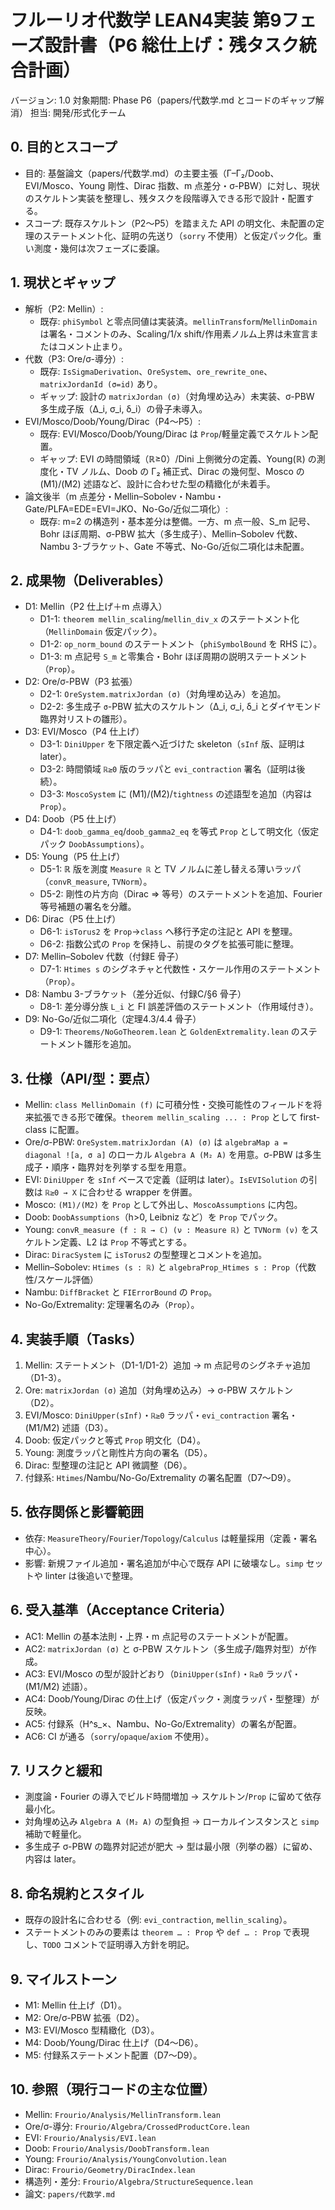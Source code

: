 # フルーリオ代数学 LEAN4実装 第9フェーズ設計書（P6 総仕上げ：残タスク統合計画）

バージョン: 1.0
対象期間: Phase P6（papers/代数学.md とコードのギャップ解消）
担当: 開発/形式化チーム

## 0. 目的とスコープ

- 目的: 基盤論文（papers/代数学.md）の主要主張（Γ–Γ₂/Doob、EVI/Mosco、Young 剛性、Dirac 指数、m 点差分・σ-PBW）に対し、現状のスケルトン実装を整理し、残タスクを段階導入できる形で設計・配置する。
- スコープ: 既存スケルトン（P2〜P5）を踏まえた API の明文化、未配置の定理のステートメント化、証明の先送り（`sorry` 不使用）と仮定パック化。重い測度・幾何は次フェーズに委譲。

## 1. 現状とギャップ

- 解析（P2: Mellin）:
  - 既存: `phiSymbol` と零点同値は実装済。`mellinTransform`/`MellinDomain` は署名・コメントのみ、Scaling/1/x shift/作用素ノルム上界は未宣言またはコメント止まり。
- 代数（P3: Ore/σ-導分）:
  - 既存: `IsSigmaDerivation`、`OreSystem`、`ore_rewrite_one`、`matrixJordanId (σ=id)` あり。
  - ギャップ: 設計の `matrixJordan (σ)`（対角埋め込み）未実装、σ-PBW 多生成子版（Δ_i, σ_i, δ_i）の骨子未導入。
- EVI/Mosco/Doob/Young/Dirac（P4〜P5）:
  - 既存: EVI/Mosco/Doob/Young/Dirac は `Prop`/軽量定義でスケルトン配置。
  - ギャップ: EVI の時間領域（ℝ≥0）/Dini 上側微分の定義、Young(ℝ) の測度化・TV ノルム、Doob の Γ₂ 補正式、Dirac の幾何型、Mosco の (M1)/(M2) 述語など、設計に合わせた型の精緻化が未着手。
- 論文後半（m 点差分・Mellin–Sobolev・Nambu・Gate/PLFA=EDE=EVI=JKO、No-Go/近似二項化）:
  - 既存: m=2 の構造列・基本差分は整備。一方、m 点一般、S_m 記号、Bohr ほぼ周期、σ-PBW 拡大（多生成子）、Mellin–Sobolev 代数、Nambu 3-ブラケット、Gate 不等式、No-Go/近似二項化は未配置。

## 2. 成果物（Deliverables）

- D1: Mellin（P2 仕上げ＋m 点導入）
  - D1-1: `theorem mellin_scaling`/`mellin_div_x` のステートメント化（`MellinDomain` 仮定パック）。
  - D1-2: `op_norm_bound` のステートメント（`phiSymbolBound` を RHS に）。
  - D1-3: m 点記号 `S_m` と零集合・Bohr ほぼ周期の説明ステートメント（`Prop`）。
- D2: Ore/σ-PBW（P3 拡張）
  - D2-1: `OreSystem.matrixJordan (σ)`（対角埋め込み）を追加。
  - D2-2: 多生成子 `σ`-PBW 拡大のスケルトン（Δ_i, σ_i, δ_i とダイヤモンド臨界対リストの雛形）。
- D3: EVI/Mosco（P4 仕上げ）
  - D3-1: `DiniUpper` を下限定義へ近づけた skeleton（`sInf` 版、証明は later）。
  - D3-2: 時間領域 `ℝ≥0` 版のラッパと `evi_contraction` 署名（証明は後続）。
  - D3-3: `MoscoSystem` に (M1)/(M2)/`tightness` の述語型を追加（内容は `Prop`）。
- D4: Doob（P5 仕上げ）
  - D4-1: `doob_gamma_eq`/`doob_gamma2_eq` を等式 `Prop` として明文化（仮定パック `DoobAssumptions`）。
- D5: Young（P5 仕上げ）
  - D5-1: ℝ 版を測度 `Measure ℝ` と TV ノルムに差し替える薄いラッパ（`convR_measure`, `TVNorm`）。
  - D5-2: 剛性の片方向（Dirac ⇒ 等号）のステートメントを追加、Fourier 等号補題の署名を分離。
- D6: Dirac（P5 仕上げ）
  - D6-1: `isTorus2` を `Prop`→`class` へ移行予定の注記と API を整理。
  - D6-2: 指数公式の `Prop` を保持し、前提のタグを拡張可能に整理。
- D7: Mellin–Sobolev 代数（付録E 骨子）
  - D7-1: `Htimes s` のシグネチャと代数性・スケール作用のステートメント（`Prop`）。
- D8: Nambu 3-ブラケット（差分近似、付録C/§6 骨子）
  - D8-1: 差分導分族 `L_i` と FI 誤差評価のステートメント（作用域付き）。
- D9: No-Go/近似二項化（定理4.3/4.4 骨子）
  - D9-1: `Theorems/NoGoTheorem.lean` と `GoldenExtremality.lean` のステートメント雛形を追加。

## 3. 仕様（API/型：要点）

- Mellin: `class MellinDomain (f)` に可積分性・交換可能性のフィールドを将来拡張できる形で確保。`theorem mellin_scaling ... : Prop` として first-class に配置。
- Ore/σ-PBW: `OreSystem.matrixJordan (A) (σ)` は `algebraMap a = diagonal ![a, σ a]` のローカル `Algebra A (M₂ A)` を用意。σ-PBW は多生成子・順序・臨界対を列挙する型を用意。
- EVI: `DiniUpper` を `sInf` ベースで定義（証明は later）。`IsEVISolution` の引数は `ℝ≥0 → X` に合わせる wrapper を併置。
- Mosco: `(M1)/(M2)` を `Prop` として外出し、`MoscoAssumptions` に内包。
- Doob: `DoobAssumptions`（h>0, Leibniz など）を `Prop` でパック。
- Young: `convR_measure (f : ℝ → ℂ) (ν : Measure ℝ)` と `TVNorm (ν)` をスケルトン定義、L2 は `Prop` 不等式とする。
- Dirac: `DiracSystem` に `isTorus2` の型整理とコメントを追加。
- Mellin–Sobolev: `Htimes (s : ℝ)` と `algebraProp_Htimes s : Prop`（代数性/スケール評価）
- Nambu: `DiffBracket` と `FIErrorBound` の `Prop`。
- No-Go/Extremality: 定理署名のみ（`Prop`）。

## 4. 実装手順（Tasks）

1) Mellin: ステートメント（D1-1/D1-2）追加 → m 点記号のシグネチャ追加（D1-3）。
2) Ore: `matrixJordan (σ)` 追加（対角埋め込み）→ σ-PBW スケルトン（D2）。
3) EVI/Mosco: `DiniUpper(sInf)`・`ℝ≥0` ラッパ・`evi_contraction` 署名・(M1/M2) 述語（D3）。
4) Doob: 仮定パックと等式 `Prop` 明文化（D4）。
5) Young: 測度ラッパと剛性片方向の署名（D5）。
6) Dirac: 型整理の注記と API 微調整（D6）。
7) 付録系: `Htimes`/Nambu/No-Go/Extremality の署名配置（D7〜D9）。

## 5. 依存関係と影響範囲

- 依存: `MeasureTheory`/`Fourier`/`Topology`/`Calculus` は軽量採用（定義・署名中心）。
- 影響: 新規ファイル追加・署名追加が中心で既存 API に破壊なし。`simp` セットや linter は後追いで整理。

## 6. 受入基準（Acceptance Criteria）

- AC1: Mellin の基本法則・上界・m 点記号のステートメントが配置。
- AC2: `matrixJordan (σ)` と σ-PBW スケルトン（多生成子/臨界対型）が作成。
- AC3: EVI/Mosco の型が設計どおり（`DiniUpper(sInf)`・`ℝ≥0` ラッパ・(M1/M2) 述語）。
- AC4: Doob/Young/Dirac の仕上げ（仮定パック・測度ラッパ・型整理）が反映。
- AC5: 付録系（H^s_×、Nambu、No-Go/Extremality）の署名が配置。
- AC6: CI が通る（`sorry`/`opaque`/`axiom` 不使用）。

## 7. リスクと緩和

- 測度論・Fourier の導入でビルド時間増加 → スケルトン/`Prop` に留めて依存最小化。
- 対角埋め込み `Algebra A (M₂ A)` の型負担 → ローカルインスタンスと `simp` 補助で軽量化。
- 多生成子 σ-PBW の臨界対記述が肥大 → 型は最小限（列挙の器）に留め、内容は later。

## 8. 命名規約とスタイル

- 既存の設計名に合わせる（例: `evi_contraction`, `mellin_scaling`）。
- ステートメントのみの要素は `theorem … : Prop` や `def … : Prop` で表現し、`TODO` コメントで証明導入方針を明記。

## 9. マイルストーン

- M1: Mellin 仕上げ（D1）。
- M2: Ore/σ-PBW 拡張（D2）。
- M3: EVI/Mosco 型精緻化（D3）。
- M4: Doob/Young/Dirac 仕上げ（D4〜D6）。
- M5: 付録系ステートメント配置（D7〜D9）。

## 10. 参照（現行コードの主な位置）

- Mellin: `Frourio/Analysis/MellinTransform.lean`
- Ore/σ-導分: `Frourio/Algebra/CrossedProductCore.lean`
- EVI: `Frourio/Analysis/EVI.lean`
- Doob: `Frourio/Analysis/DoobTransform.lean`
- Young: `Frourio/Analysis/YoungConvolution.lean`
- Dirac: `Frourio/Geometry/DiracIndex.lean`
- 構造列・差分: `Frourio/Algebra/StructureSequence.lean`
- 論文: `papers/代数学.md`
